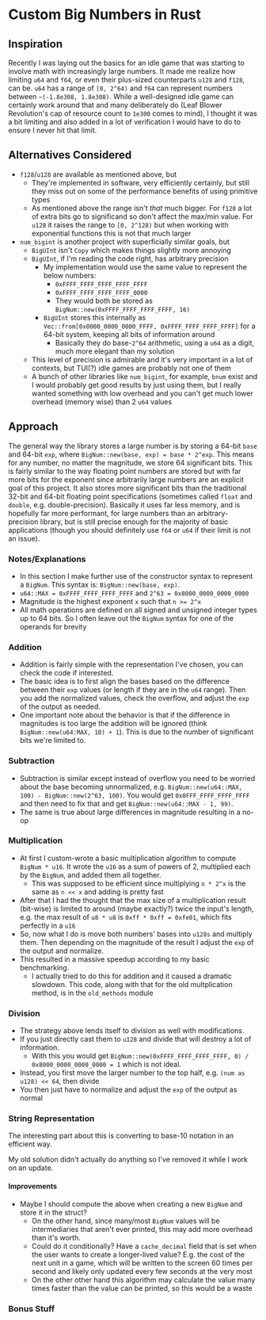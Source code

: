# Custom Big Numbers in Rust
## Inspiration
Recently I was laying out the basics for an idle game that was starting to involve math with increasingly large numbers. 
It made me realize how limiting `u64` and `f64`, or even their plus-sized counterparts `u128` and `f128`, can be. `u64` 
has a range of `[0, 2^64)` and `f64` can represent numbers between `~(-1.8e308, 1.8e308)`. While a well-designed idle 
game can certainly work around that and many deliberately do (Leaf Blower Revolution's cap of resource count to `1e300` 
comes to mind), I thought it was a bit limiting and also added in a lot of verification I would have to do to ensure I
never hit that limit. 

## Alternatives Considered
- `f128`/`u128` are available as mentioned above, but
    - They're implemented in software, very efficiently certainly, but still they miss out on some of the performance
    benefits of using primitive types
    - As mentioned above the range isn't *that* much bigger. For `f128` a lot of extra bits go to significand so don't 
    affect the max/min value. For `u128` it raises the range to `[0, 2^128)` but when working with exponential functions
    this is not that much larger
- `num_bigint` is another project with superficially similar goals, but
    - `BigUInt` isn't `Copy` which makes things slightly more annoying
    - `BigUInt`, if I'm reading the code right, has arbitrary precision
        - My implementation would use the same value to represent the below numbers:
            - `0xFFFF_FFFF_FFFF_FFFF_FFFF`
            - `0xFFFF_FFFF_FFFF_FFFF_0000`
            - They would both be stored as `BigNum::new(0xFFFF_FFFF_FFFF_FFFF, 16)`
        - `BigUInt` stores this internally as `Vec::from[0x0000_0000_0000_FFFF, 0xFFFF_FFFF_FFFF_FFFF]` for a 64-bit 
        system, keeping all bits of information around
            - Basically they do base-`2^64` arithmetic, using a `u64` as a digit, much more elegant than my solution
    - This level of precision is admirable and it's very important in a lot of contexts, but TUI(?) idle games are 
    probably not one of them
    - A bunch of other libraries like `num_bigint`, for example, `bnum` exist and I would probably get good results by 
    just using them, but I really wanted something with low overhead and you can't get much lower overhead (memory wise) 
    than 2 `u64` values

## Approach
The general way the library stores a large number is by storing a 64-bit `base` and 64-bit `exp`, where 
`BigNum::new(base, exp) = base * 2^exp`. This means for any number, no matter the magnitude, we store 64 significant 
bits. This is fairly similar to the way floating point numbers are stored but with far more bits for the exponent since 
arbitrarily large numbers are an explicit goal of this project. It also stores more significant bits than the 
traditional 32-bit and 64-bit floating point specifications (sometimes called `float` and `double`, e.g. 
double-precision). Basically it uses far less memory, and is hopefully far more performant, for large numbers than an 
arbitrary-precision library, but is still precise enough for the majority of basic applications (though you should 
definitely use `f64` or `u64` if their limit is not an issue).

### Notes/Explanations
- In this section I make further use of the constructor syntax to represent a `BigNum`. This syntax is: 
`BigNum::new(base, exp)`. 
- `u64::MAX = 0xFFFF_FFFF_FFFF_FFFF` and `2^63 = 0x8000_0000_0000_0000` 
- Magnitude is the highest exponent `x` such that `n >= 2^x`
- All math operations are defined on all signed and unsigned integer types up to 64 bits. So I often leave out the 
`BigNum` syntax for one of the operands for brevity

### Addition
- Addition is fairly simple with the representation I've chosen, you can check the code if interested.
- The basic idea is to first align the bases based on the difference between their `exp` values (or length if they are 
in the `u64` range). Then you add the normalized values, check the overflow, and adjust the `exp` of the output as
needed.
- One important note about the behavior is that if the difference in magnitudes  is too large the addition will be 
ignored (think `BigNum::new(u64:MAX, 10) + 1`). This is due to the number of significant bits we're limited to.

### Subtraction
- Subtraction is similar except instead of overflow you need to be worried about the base becoming unnormalized, e.g. 
`BigNum::new(u64::MAX, 100) - BigNum::new(2^63, 100)`. You would get `0x0FFF_FFFF_FFFF_FFFF` and then need to fix that
and get `BigNum::new(u64::MAX - 1, 99)`.
- The same is true about large differences in magnitude resulting in a no-op

### Multiplication
- At first I custom-wrote a basic multiplication algorithm to compute `BigNum * u16`. It wrote the `u16` as a sum of 
powers of 2, multiplied each by the `BigNum`, and added them all together.
    - This was supposed to be efficient since multiplying `n * 2^x` is the same as `n << x` and adding is pretty fast
- After that I had the thought that the max size of a multiplication result (bit-wise) is limited to around (maybe 
exactly?) twice the input's length, e.g. the max result of `u8 * u8` is `0xff * 0xff = 0xfe01`, which fits perfectly in
a `u16`
- So, now what I do is move both numbers' bases into `u128s` and multiply them. Then depending on the magnitude of the
result I adjust the `exp` of the output and normalize.
- This resulted in a massive speedup according to my basic benchmarking.
    - I actually tried to do this for addition and it caused a dramatic slowdown. This code, along with that for the old
    multplication method, is in the `old_methods` module

### Division
- The strategy above lends itself to division as well with modifications.
- If you just directly cast them to `u128` and divide that will destroy a lot of information.
    - With this you would get `BigNum::new(0xFFFF_FFFF_FFFF_FFFF, 0) / 0x8000_0000_0000_0000 = 1` which is not ideal.
- Instead, you first move the larger number to the top half, e.g. `(num as u128) << 64`, then divide
- You then just have to normalize and adjust the `exp` of the output as normal

### String Representation
The interesting part about this is converting to base-10 notation in an efficient way.

My old solution didn't actually do anything so I've removed it while I work on an update. 


#### Improvements
- Maybe I should compute the above when creating a new `BigNum` and store it in the struct?
    - On the other hand, since many/most `BigNum` values will be intermediaries that aren't ever printed, this may 
    add more overhead than it's worth. 
    - Could do it conditionally? Have a `cache_decimal` field that is set when the user wants to create a 
    longer-lived value? E.g. the cost of the next unit in a game, which will be written to the screen 60 times per
    second and likely only updated every few seconds at the very most
    - On the other other hand this algorithm may calculate the value many times faster than the value can be printed, 
    so this would be a waste

### Bonus Stuff
